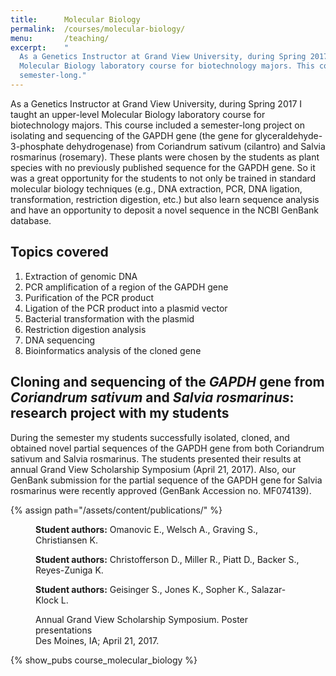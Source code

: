 ```yaml
---
title:      Molecular Biology
permalink:  /courses/molecular-biology/
menu:       /teaching/
excerpt:    "
  As a Genetics Instructor at Grand View University, during Spring 2017 I taught an upper-level
  Molecular Biology laboratory course for biotechnology majors. This course included a
  semester-long." 
---
```


As a Genetics Instructor at Grand View University, during Spring 2017 I taught an upper-level
Molecular Biology laboratory course for biotechnology majors. This course included a semester-long
project on isolating and sequencing of the GAPDH gene (the gene for glyceraldehyde-3-phosphate
dehydrogenase) from Coriandrum sativum (cilantro) and Salvia rosmarinus (rosemary). These plants
were chosen by the students as plant species with no previously published sequence for the GAPDH
gene. So it was a great opportunity for the students to not only be trained in standard molecular
biology techniques (e.g., DNA extraction, PCR, DNA ligation, transformation, restriction digestion,
etc.) but also learn sequence analysis and have an opportunity to deposit a novel sequence in the
NCBI GenBank database.

## Topics covered

1. Extraction of genomic DNA
1. PCR amplification of a region of the GAPDH gene
1. Purification of the PCR product
1. Ligation of the PCR product into a plasmid vector
1. Bacterial transformation with the plasmid
1. Restriction digestion analysis
1. DNA sequencing
1. Bioinformatics analysis of the cloned gene

## Cloning and sequencing of the *GAPDH* gene from *Coriandrum sativum* and *Salvia rosmarinus*: research project with my students

During the semester my students successfully isolated, cloned, and obtained novel partial sequences
of the GAPDH gene from both Coriandrum sativum and Salvia rosmarinus. The students presented their
results at annual Grand View Scholarship Symposium (April 21, 2017). Also, our GenBank submission
for the partial sequence of the GAPDH gene for Salvia rosmarinus were recently approved (GenBank
Accession no. MF074139).

{% assign path="/assets/content/publications/" %}

<div class="row mt-4 mb-4">
  <div class="col-12 col-md col-sm-6">
    <figure class="figure mb-0">
      <a href="{{ site.baseurl }}{{ path }}2017_studentposter1.pdf">
        <img class="ic4f-thumb figure-img img-fluid" src="{{ site.baseurl }}{{ path }}2017_studentposter1.jpg" alt=""></a>
      <figcaption class="figure-caption text-left">
        <strong>Student authors:</strong> Omanovic E., Welsch A., Graving S., Christiansen K.</figcaption>
    </figure>
  </div>
  <div class="col-12 col-md col-sm-6">
    <figure class="figure mb-0">
      <a href="{{ site.baseurl }}{{ path }}2017_studentposter2.pdf">
        <img class="ic4f-thumb figure-img img-fluid" src="{{ site.baseurl }}{{ path }}2017_studentposter2.jpg" alt=""></a>
      <figcaption class="figure-caption text-left">
        <strong>Student authors:</strong> Christofferson D., Miller R., Piatt D., Backer S., Reyes-Zuniga K.</figcaption>
    </figure>
  </div>
  <div class="col-12 col-md col-sm-6">
    <figure class="figure mb-0">
      <a href="{{ site.baseurl }}{{ path }}2017_studentposter3.pdf">
        <img class="ic4f-thumb figure-img img-fluid" src="{{ site.baseurl }}{{ path }}2017_studentposter3.jpg" alt=""></a>
      <figcaption class="figure-caption text-left">
        <strong>Student authors:</strong> Geisinger S., Jones K., Sopher K., Salazar-Klock L.</figcaption>
    </figure>
  </div>
</div>

<figure class="text-center">
    <img class="ic4f-mtrig ic4f-zoomin figure-img img-fluid w-40" src="{{ site.baseurl }}/assets/content/courses/molecularbiology/gv_symposium.jpg" alt="">
    <figcaption class="figure-caption">Annual Grand View Scholarship Symposium. Poster presentations<br> Des Moines, IA; April 21, 2017.</figcaption>
</figure>

<div class="ic4f-pubs-project">
{% show_pubs course_molecular_biology %}
</div>
